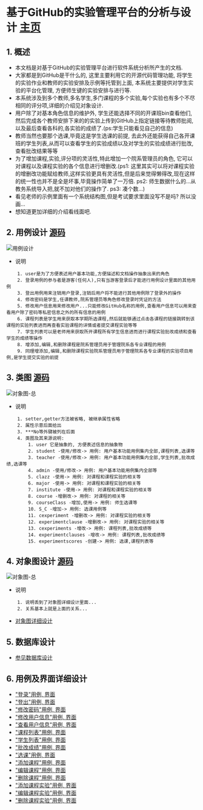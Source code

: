 # 基于GitHub的实验管理平台的分析与设计 [主页](/README.md)

## 1. 概述

- 本文档是对基于GitHub的实验管理平台进行软件系统分析所产生的文档.
- 大家都是到GitHub是干什么的, 这里主要利用它的开源代码管理功能, 将学生的实验作业和教师的实验安排及示例等托管到上面, 本系统主要提供对学生实验的平台化管理, 方便师生键的实验安排与进行等.
- 本系统涉及到多个教师,多名学生,多门课程的多个实验,每个实验也有多个不尽相同的评分项,详细的介绍见对象设计.
- 用户除了对基本角色信息的维护外, 学生还能选择不同的开课班bin查看他们,然后完成各个教师安排下来的的实验上传到GitHub上指定链接等待教师批阅,以及最后查看各科的,各实验的成绩了.(ps:学生只能看见自己的信息)
- 教师当然也要那个选课,毕竟这是学生选课的前提, 去此外还能获得自己各开课班的学生列表,从而可以查看学生的实验成绩以及对学生的实验成绩进行批改,查看批改结果等等
- 为了增加课程,实验,评分项的灵活性,特此增加一个院系管理员的角色, 它可以对课程以及课程实验的各个信息进行增删改.(ps1: 这里其实可以将对课程实验的增删改功能赋给教师,这样实验更具有灵活性,但是后来觉得懒得改,现在这样的统一性也并不是全是坏事,毕竟操作简单了一万倍. ps2: 师生数据什么的...从教务系统导入把,就不加对他们的操作了. ps3: 凑个数...)
- 看见老师的示例里面有一个系统结构图,但是考试要求里面没写不是吗? 所以没画...
- 想知道更加详细的介绍看线面吧.

## 2. 用例设计 [源码](/test6/userCase.pu)

![用例设计](../out/test6/userCase/用例图.png)
- 说明
~~~
    1. user是为了方便表述用户基本功能,方便描述和文档操作抽象出来的角色
    2. 登录用例的参与者是游客(任何人),只有当游客登录后才能进行用例设计里面的其他用例
    3. 登出用例用来注销用户登录,注销后用户将不能进行其他用例除了登录外的操作
    4. 修改密码是学生,任课教师,院系管理员等角色修改登录时凭证的方法
    5. 修改用户信息用来修改用户...只能修改GitHub名称的用例,查看用户信息可以用来查看用户除了密码等私密信息之外的所有信息的用例
    6. 课程列表是学生用来获取本学期所选课程,然后就能够通过点击各课程的链接跳转到该课程的实验列表进而再查看实验课程的详情或者提交课程实验等等
    7. 学生列表可以是老师用来获取所开课程所有学生信息进而进行课程实验批改成绩和查看学生的成绩等操作
    8. 增添加,编辑,和删除课程是院系管理员用于管理院系各专业课程的用例
    9. 同理增添加,编辑,和删除课程实验院系管理员用于管理院系各专业课程的实验项目用例,是学生提交实验的前提
~~~

## 3. 类图 [源码](/test6/classView.pu)

![对象图-总](../out/test6/classView/实验管理平台类图.png)
- 说明
~~~
    1. setter,getter方法被省略, 被继承属性省略
    2. 属性示意后面给出
    3. ***No等外键被列在后面
    4. 类图及其来源说明:
        1. user 它是抽象的, 方便表述信息的抽象物
        2. student -使用/修改-> 用例: 用户基本功能用例集内全部,课程列表,选课等
        3. teacher -使用/修改-> 用例: 用户基本功能用例集内全部,学生列表,批改成绩,选课等
        4. admin -使用/修改-> 用例: 用户基本功能用例集内全部等
        5. clazz -使用-> 用例: 对课程和课程实验的相关等
        6. major -使用-> 用例: 对课程和课程实验的相关等
        7. institute -使用-> 用例: 对课程和课程实验的相关等
        8. course -增删改-> 用例: 对课程的相关等
        9. courseClass -增加,使用-> 用例: 师生选课等 
        10. S_C -增加-> 用例: 选课用例等
        11. cexperiment -增删改-> 用例: 对课程实验的相关等
        12. experimentclause -增删改-> 用例: 对课程实验的相关等
        13. cexperiments -增改-> 用例: 课程列表,批改成绩等
        14. experimentclauses -增改-> 用例: 课程列表,批改成绩等
        15. experimentscores -创建-> 用例: 选课,课程列表等
~~~

## 4. 对象图设计 [源码](/test6/objectMView.pu)

![对象图-总](../out/test6/objectMView/对象图-总.png)
- 说明
~~~
    1. 说明丢到了对象图详细设计里面...
    2. 关系基本上就是上面的关系...
~~~
- [对象图详细设计](/test6/对象图详细设计.md)

## 5. 数据库设计 

- [参见数据库设计](/test6/数据库设计.md) 

## 6. 用例及界面详细设计

- ["登录"用例, ](用例/登录.md) [界面](https://sinmem.github.io/is_analysis/test6/ui/登录.html)
- ["登出"用例, ](用例/登出.md) [界面](https://sinmem.github.io/is_analysis/test6/ui/登出.html)
- ["修改密码"用例, ](用例/修改密码.md) [界面](https://sinmem.github.io/is_analysis/test6/ui/修改密码.html)
- ["修改用户信息"用例, ](用例/修改用户信息.md) [界面](https://sinmem.github.io/is_analysis/test6/ui/修改用户信息.html)
- ["查看用户信息"用例, ](用例/查看用户信息.md) [界面](https://sinmem.github.io/is_analysis/test6/ui/修改用户信息.html)
- ["课程列表"用例, ](用例/课程列表.md) [界面](https://sinmem.github.io/is_analysis/test6/ui/课程列表.html)
- ["学生列表"用例, ](用例/学生列表.md) [界面](https://sinmem.github.io/is_analysis/test6/ui/学生列表.html)
- ["批改成绩"用例, ](用例/批改成绩.md) [界面](https://sinmem.github.io/is_analysis/test6/ui/批改成绩.html)
- ["选课"用例, ](用例/选课.md) [界面](https://sinmem.github.io/is_analysis/test6/ui/选课.html)
- ["添加课程"用例, ](用例/添加课程.md) [界面](https://sinmem.github.io/is_analysis/test6/ui/添加课程.html)
- ["编辑课程"用例, ](用例/编辑课程.md) [界面](https://sinmem.github.io/is_analysis/test6/ui/编辑课程.html)
- ["删除课程"用例, ](用例/删除课程.md) [界面](https://sinmem.github.io/is_analysis/test6/ui/删除课程.html)
- ["添加课程实验"用例, ](用例/添加课程实验.md) [界面](https://sinmem.github.io/is_analysis/test6/ui/添加课程实验.html)
- ["编辑课程实验"用例, ](用例/编辑课程实验.md) [界面](https://sinmem.github.io/is_analysis/test6/ui/编辑课程实验.html)
- ["删除课程实验"用例, ](用例/删除课程实验.md) [界面](https://sinmem.github.io/is_analysis/test6/ui/删除课程实验.html)
